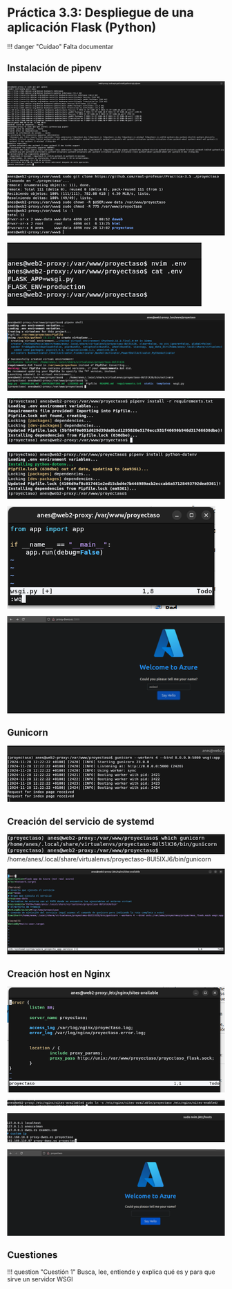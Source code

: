 # Práctica 3.3: Despliegue de una aplicación Flask (Python)

!!! danger "Cuidao"
    Falta documentar

## Instalación de pipenv
![Instalación de pipenv y pip](../../images/pcr33/image.png)

![Clonación de la aplicación](image-4.png)

![Creación del fichero .env](image.png)

![Creación de entorno virtual](image-6.png)

![Instalación de dependencias](image-1.png)

![Instalación de dependencias 2](image-2.png)

![Creación de archivo de arranque de app](image-5.png)

![Probamos si funciona](image-7.png)

## Gunicorn
![Probamos si funciona correctamente con Gunicorn](image-8.png)

## Creación del servicio de systemd

![Obtenemos el directorio del entorno virtual](image-9.png)
/home/anes/.local/share/virtualenvs/proyectaso-8Ul5lXJ6/bin/gunicorn

![Creación del servicio](image-14.png)

## Creación host en Nginx

![Creación del archivo host](image-11.png)

![Creación de enlace simbólico](image-12.png)

![Añadir a hosts de la máquina anfitriona el nuevo host](image-13.png)

![Prueba de que funciona correctamente](image-10.png)

## Cuestiones
!!! question "Cuestión 1"
    Busca, lee, entiende y explica qué es y para que sirve un servidor WSGI


